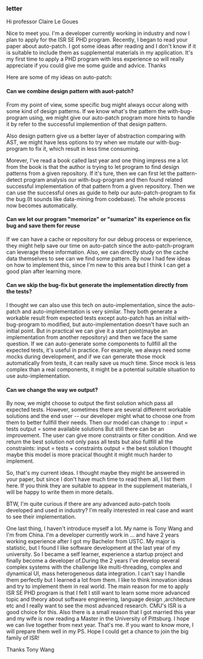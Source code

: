 ### letter
Hi professor Claire Le Goues

Nice to meet you. I'm a developer currently working in industry and now I plan to apply for the ISR SE PHD program. Recently, I began to read your paper about auto-patch. I got some ideas after reading and I don't know  if it is suitable to include them as supplemental materials in my application. It's my first time to apply a PHD program with less experience so will really appreciate if you could give me some guide and advice. Thanks

Here are some of my ideas on auto-patch:



#### Can we combine design pattern with auot-patch? 
From my point of view, some specific bug might always occur along with some kind of design patterns. If we know what's the pattern the with-bug-program using, we might give our auto-patch program more hints to handle it by refer to the successful implemention of that design pattern. 

Also design pattern give us a better layer of abstraction comparing with AST,  we might have less options to try when we mutate our with-bug-program to fix it, which result in less time consuming. 

Morever, I've read a book called <Elemental Design Patterns> last year and one thing impress me a lot from the book is that the author is trying to let program to find design patterns from a given repository. If it's ture, then we can first let the pattern-detect program analysis our with-bug-program and then found related successful implementation of that pattern from a given repository. Then we can use the successful ones as guide to help our auto-patch-program to fix the bug.(It sounds like data-mining from codebase). The whole process now becomes automatically.


#### Can we let our program "memorize" or "sumarize" its experience on fix bug and save them for reuse
If we can have a cache or repository for our debug process or experience, they might help save our time on auto-patch since the auto-patch-program can leverage these information. Also, we can directly study on the cache data themselves to see can we find some pattern. By now I had few ideas on how to implement this, since I'm new to this area but I think I can get a good plan after learning more.


#### Can we skip the bug-fix but generate the implementation directly from the tests?
I thought we can also use this tech on auto-implementation, since the auto-patch and auto-implementation is very similar. They both generate a workable result from expected tests except auto-patch has an initial with-bug-program to modified, but auto-implementation doesn't have such an initial point. But in practical we can give it a start point(maybe an implementation from another repository) and then we face the same question. If we can auto-generate some components to fullfill all the expected tests, it's useful in practice. For example, we always need some mocks during development, and if we can generate those mock automatically from tests, it can really save us much time. Since mock is less complex than a real components, it might be a potential suitable situation to use auto-implementation.

#### Can we change the way we output?
By now, we might choose to output the first solution which pass all expected tests. However, sometimes there are several differernt workable solutions and the end user -- our developer might what to choose one from them to better fullfill their needs. Then our model can change to :
  input = tests
  output = some available solutions
But still there can be an improvement. The user can give more constraints or filter condition. And we return the best solution not only pass all tests but also fullfill all the constraints:
  input = tests + constraints
  output = the best solution
I thought maybe this model is more pracical thought it might much harder to implement.


So, that's my current ideas. I thought maybe they might be answered in your paper, but since I don't have much time to read them all, I list them here. If you think they are suitable to appear in the supplement materials, I will be happy to write them in more details.

BTW, I'm quite curious if there are any advanced auto-patch tools developed and used in industry? I'm really interested in real case and want to see their implementation.

One last thing, I haven't introduce myself a lot. My name is Tony Wang and I'm from China. I'm a developer currently work in ...  and have 2 years working experience after I got my Bachelor from USTC. My major is statistic, but I found I like software development at the last year of my university. So I became a self learner, experience a startup project and finally become a developer of.During the 2 years I've develop several complex systems with the challenge like multi-threading, complex and dynamical UI, mass heterogeneous data integration. I can't say I handle them perfectly but I learned a lot from them. I like to think innovation ideas and try to implement them in real world. The main reason for me to apply ISR SE PHD program is that I felt I still want to learn some more advanced topic and theory about software engineering, language design ,architecture etc and I really want to see the most advanced research. CMU's ISR is a good choice for this. Also there is a small reason that I got married this year and my wife is now reading a Master in the University of Pittsburg. I hope we can live together from next year. That's me. If you want to know more, I will prepare them well in my PS. Hope I could get a chance to join the big family of ISR!

Thanks
Tony Wang
